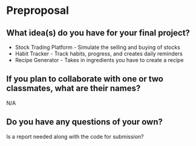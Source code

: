 # Preproposal

## What idea(s) do you have for your final project?

- Stock Trading Platform - Simulate the selling and buying of stocks
- Habit Tracker - Track habits, progress, and creates daily reminders
- Recipe Generator - Takes in ingredients you have to create a recipe

## If you plan to collaborate with one or two classmates, what are their names?

N/A

## Do you have any questions of your own?

Is a report needed along with the code for submission?